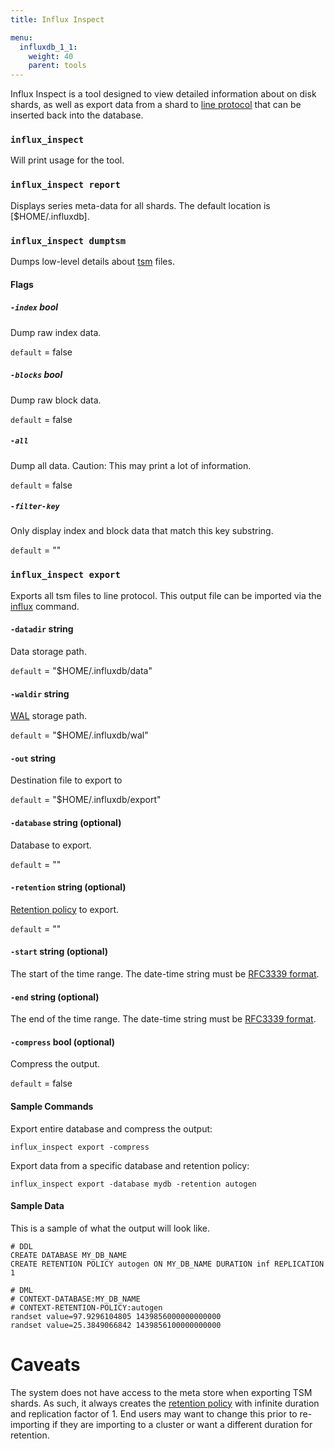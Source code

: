 ```yaml
---
title: Influx Inspect

menu:
  influxdb_1_1:
    weight: 40
    parent: tools
---
```


Influx Inspect is a tool designed to view detailed information about on disk
shards, as well as export data from a shard to [line protocol](/influxdb/v1.1/concepts/glossary/#line-protocol)
that can be inserted back into the database.

### `influx_inspect`
Will print usage for the tool.

### `influx_inspect report`
Displays series meta-data for all shards.
The default location is [$HOME/.influxdb].

### `influx_inspect dumptsm`
Dumps low-level details about [tsm](/influxdb/v1.1/concepts/glossary/#tsm-time-structured-merge-tree) files.

#### Flags

##### `-index` bool
Dump raw index data.

`default` = false

##### `-blocks` bool
Dump raw block data.

`default` = false

##### `-all`
Dump all data. Caution: This may print a lot of information.

`default` = false

##### `-filter-key`
Only display index and block data that match this key substring.

`default` = ""

### `influx_inspect export`
Exports all tsm files to line protocol.  This output file can be imported via
the
[influx](/influxdb/v1.1/tools/shell/#import-data-from-a-file-with-import)
command.

#### `-datadir` string
Data storage path.

`default` = "$HOME/.influxdb/data"

#### `-waldir` string
[WAL](/influxdb/v1.1/concepts/glossary/#wal-write-ahead-log) storage path.

`default` =  "$HOME/.influxdb/wal"

#### `-out` string
Destination file to export to

`default` = "$HOME/.influxdb/export"

#### `-database` string (optional)
Database to export.

`default` = ""

#### `-retention` string (optional)
[Retention policy](/influxdb/v1.1/concepts/glossary/#retention-policy-rp) to export.

`default` = ""

#### `-start` string (optional)
The start of the time range.
The date-time string must be [RFC3339 format](/influxdb/v1.1/query_language/data_exploration/#absolute-time).

#### `-end` string (optional)
The end of the time range.
The date-time string must be [RFC3339 format](/influxdb/v1.1/query_language/data_exploration/#absolute-time).

#### `-compress` bool (optional)
Compress the output.

`default` = false

#### Sample Commands

Export entire database and compress the output:
```
influx_inspect export -compress
```

Export data from a specific database and retention policy:
```
influx_inspect export -database mydb -retention autogen
```

#### Sample Data
This is a sample of what the output will look like.

```
# DDL
CREATE DATABASE MY_DB_NAME
CREATE RETENTION POLICY autogen ON MY_DB_NAME DURATION inf REPLICATION 1

# DML
# CONTEXT-DATABASE:MY_DB_NAME
# CONTEXT-RETENTION-POLICY:autogen
randset value=97.9296104805 1439856000000000000
randset value=25.3849066842 1439856100000000000
```

# Caveats

The system does not have access to the meta store when exporting TSM shards.
As such, it always creates the [retention policy](/influxdb/v1.1/concepts/glossary/#retention-policy-rp) with infinite duration and
replication factor of 1.  End users may want to change this prior to
re-importing if they are importing to a cluster or want a different duration
for retention.
